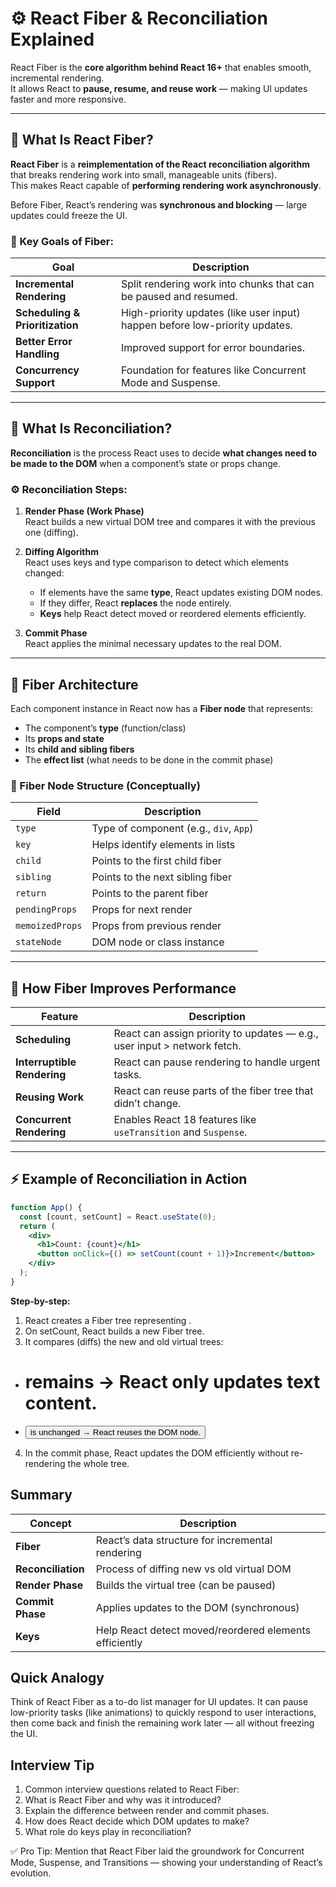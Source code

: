 # ⚙️ React Fiber & Reconciliation Explained

React Fiber is the **core algorithm behind React 16+** that enables smooth, incremental rendering.  
It allows React to **pause, resume, and reuse work** — making UI updates faster and more responsive.

---

## 🧠 What Is React Fiber?

**React Fiber** is a **reimplementation of the React reconciliation algorithm** that breaks rendering work into small, manageable units (fibers).  
This makes React capable of **performing rendering work asynchronously**.

Before Fiber, React’s rendering was **synchronous and blocking** — large updates could freeze the UI.

### 🧩 Key Goals of Fiber:
| Goal | Description |
| ---- | ------------ |
| **Incremental Rendering** | Split rendering work into chunks that can be paused and resumed. |
| **Scheduling & Prioritization** | High-priority updates (like user input) happen before low-priority updates. |
| **Better Error Handling** | Improved support for error boundaries. |
| **Concurrency Support** | Foundation for features like Concurrent Mode and Suspense. |

---

## 🔄 What Is Reconciliation?

**Reconciliation** is the process React uses to decide **what changes need to be made to the DOM** when a component’s state or props change.

### ⚙️ Reconciliation Steps:
1. **Render Phase (Work Phase)**  
   React builds a new virtual DOM tree and compares it with the previous one (diffing).

2. **Diffing Algorithm**  
   React uses keys and type comparison to detect which elements changed:
   - If elements have the same **type**, React updates existing DOM nodes.
   - If they differ, React **replaces** the node entirely.
   - **Keys** help React detect moved or reordered elements efficiently.

3. **Commit Phase**  
   React applies the minimal necessary updates to the real DOM.

---

## 🧵 Fiber Architecture

Each component instance in React now has a **Fiber node** that represents:
- The component’s **type** (function/class)
- Its **props and state**
- Its **child and sibling fibers**
- The **effect list** (what needs to be done in the commit phase)

### 🧩 Fiber Node Structure (Conceptually)
| Field | Description |
| ------ | ------------ |
| `type` | Type of component (e.g., `div`, `App`) |
| `key` | Helps identify elements in lists |
| `child` | Points to the first child fiber |
| `sibling` | Points to the next sibling fiber |
| `return` | Points to the parent fiber |
| `pendingProps` | Props for next render |
| `memoizedProps` | Props from previous render |
| `stateNode` | DOM node or class instance |

---

## 🚀 How Fiber Improves Performance

| Feature | Description |
| -------- | ------------ |
| **Scheduling** | React can assign priority to updates — e.g., user input > network fetch. |
| **Interruptible Rendering** | React can pause rendering to handle urgent tasks. |
| **Reusing Work** | React can reuse parts of the fiber tree that didn’t change. |
| **Concurrent Rendering** | Enables React 18 features like `useTransition` and `Suspense`. |

---

## ⚡ Example of Reconciliation in Action

```jsx
function App() {
  const [count, setCount] = React.useState(0);
  return (
    <div>
      <h1>Count: {count}</h1>
      <button onClick={() => setCount(count + 1)}>Increment</button>
    </div>
  );
}
```
**Step-by-step:**
  1. React creates a Fiber tree representing <App />.
  2. On setCount, React builds a new Fiber tree.
  3. It compares (diffs) the new and old virtual trees:
   - <h1> remains → React only updates text content.
   - <button> is unchanged → React reuses the DOM node.
  4. In the commit phase, React updates the DOM efficiently without re-rendering the whole tree.

## Summary
| Concept            | Description                                            |
| ------------------ | ------------------------------------------------------ |
| **Fiber**          | React’s data structure for incremental rendering       |
| **Reconciliation** | Process of diffing new vs old virtual DOM              |
| **Render Phase**   | Builds the virtual tree (can be paused)                |
| **Commit Phase**   | Applies updates to the DOM (synchronous)               |
| **Keys**           | Help React detect moved/reordered elements efficiently |

## Quick Analogy

Think of React Fiber as a to-do list manager for UI updates.
It can pause low-priority tasks (like animations) to quickly respond to user interactions,
then come back and finish the remaining work later — all without freezing the UI.

## Interview Tip

1. Common interview questions related to React Fiber:
2. What is React Fiber and why was it introduced?
3. Explain the difference between render and commit phases.
4. How does React decide which DOM updates to make?
5. What role do keys play in reconciliation?

✅ Pro Tip: Mention that React Fiber laid the groundwork for Concurrent Mode, Suspense, and Transitions — showing your understanding of React’s evolution.